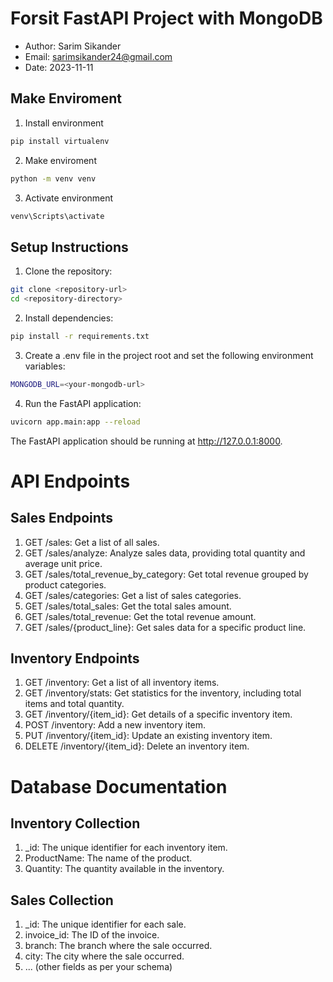 # Forsit FastAPI Project with MongoDB

* Author: Sarim Sikander
* Email: sarimsikander24@gmail.com
* Date: 2023-11-11

## Make Enviroment

1. Install environment
```bash
pip install virtualenv
```
2. Make enviroment
```bash
python -m venv venv
```
3. Activate environment
```bash
venv\Scripts\activate
```

## Setup Instructions

1. Clone the repository:

```bash
git clone <repository-url>
cd <repository-directory>
```

2.  Install dependencies:
```bash 
pip install -r requirements.txt
```

3. Create a .env file in the project root and set the following environment variables:
```bash
MONGODB_URL=<your-mongodb-url>
```

4. Run the FastAPI application:
```bash
uvicorn app.main:app --reload
```

The FastAPI application should be running at http://127.0.0.1:8000.

# API Endpoints
## Sales Endpoints
1. GET /sales: Get a list of all sales.
2. GET /sales/analyze: Analyze sales data, providing total quantity and average unit price.
3. GET /sales/total_revenue_by_category: Get total revenue grouped by product categories.
4. GET /sales/categories: Get a list of sales categories.
5. GET /sales/total_sales: Get the total sales amount.
6. GET /sales/total_revenue: Get the total revenue amount.
7. GET /sales/{product_line}: Get sales data for a specific product line.

## Inventory Endpoints
1. GET /inventory: Get a list of all inventory items.
2. GET /inventory/stats: Get statistics for the inventory, including total items and total quantity.
3. GET /inventory/{item_id}: Get details of a specific inventory item.
4. POST /inventory: Add a new inventory item.
5. PUT /inventory/{item_id}: Update an existing inventory item.
6. DELETE /inventory/{item_id}: Delete an inventory item.

# Database Documentation
## Inventory Collection
1. _id: The unique identifier for each inventory item.
2. ProductName: The name of the product.
3. Quantity: The quantity available in the inventory.

## Sales Collection
1. _id: The unique identifier for each sale.
2. invoice_id: The ID of the invoice.
3. branch: The branch where the sale occurred.
4. city: The city where the sale occurred.
5. ... (other fields as per your schema)